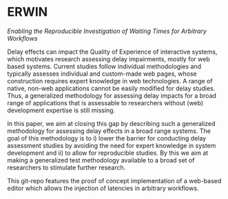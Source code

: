 # ERWIN

*Enabling the Reproducible Investigation of Waiting Times for Arbitrary Workflows*

Delay effects can impact the Quality of Experience of interactive systems, which motivates research assessing delay impairments, mostly for web based systems. Current studies follow individual methodologies and typically assesses individual and custom-made web pages, whose construction requires expert knowledge in web technologies. A range of native, non-web applications cannot be easily modified for delay studies. Thus, a generalized methodology for assessing delay impacts for a broad range of applications that is assessable to researchers without (web) development expertise is still missing.

In this paper, we aim at closing this gap by describing such a generalized methodology for assessing delay effects in a broad range systems. The goal of this methodology is to  i) lower the barrier for conducting delay assessment studies by avoiding the need for expert knowledge in system development and ii) to allow for reproducible studies.
By this we aim at making a generalized test methodology available to a broad set of researchers to stimulate further research.

This git-repo features the proof of concept implementation of a web-based editor which allows the injection of latencies in arbitrary workflows.

